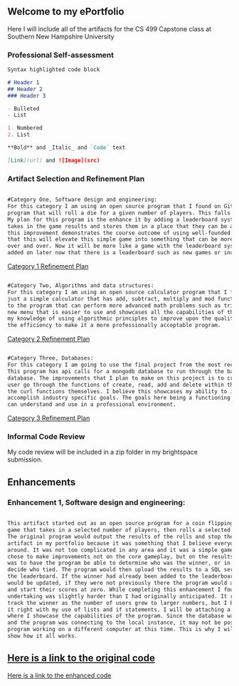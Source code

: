 ## Welcome to my ePortfolio

Here I will include all of the artifacts for the CS 499 Capstone class at Southern New Hampshire University


### Professional Self-assessment


```markdown
Syntax highlighted code block

# Header 1
## Header 2
### Header 3

- Bulleted
- List

1. Numbered
2. List

**Bold** and _Italic_ and `Code` text

[Link](url) and ![Image](src)
```

### Artifact Selection and Refinement Plan

```markdown

#Category One, Software design and engineering: 
For this category I am using an open source program that I found on GitHub. This program is a simple game 
program that will roll a die for a given number of players. This falls into the category of software design. 
My plan for this program is the enhance it by adding a leaderboard system in the form of a database that 
takes in the game results and stores them in a place that they can be accessed later. I think that making 
this improvement demonstrates the course outcome of using well-founded and innovative techniques. I believe 
that this will elevate this simple game into something that can be more advanced than just rolling a die 
over and over. Now it will be more like a game with the leaderboard system. There can also be even more 
added on later now that there is a leaderboard such as new games or incentives based on leaderboard position.

```

[Category 1 Refinement Plan](https://github.com/Tyler-Fitchett/Tyler-Fitchett.github.io/blob/master/img1.png)


```markdown

#Category Two, Algorithms and data structures:
For this category I am using an open source calculator program that I found on GitHub. This program in 
just a simple calculator that has add, subtract, multiply and mod functions. I plan to add new algorithms 
to the program that can perform more advanced math problems such as trig functions. I will also add in a 
new menu that is easier to use and showcases all the capabilities of the calculator. I believe this showcases 
my knowledge of using algorithmic principles to improve upon the quality of the work and to also increase 
the efficiency to make it a more professionally acceptable program.

```

[Category 2 Refinement Plan](https://github.com/Tyler-Fitchett/Tyler-Fitchett.github.io/blob/master/img2.png)

```markdown

#Category Three, Databases:
For this category I am going to use the final project from the most recent course I took at SNHU. 
This program has api calls for a mongodb database to run through the basic function for a market stocks 
database. The improvements that I plan to make on this project is to create an interface that can help a 
user go through the functions of create, read, add and delete within the database without having to input 
the curl functions themselves. I believe this showcases my ability to implement computer solutions to 
accomplish industry specific goals. The goals here being a functioning product that the average person 
can understand and use in a professional environment.

```

[Category 3 Refinement Plan](https://github.com/Tyler-Fitchett/Tyler-Fitchett.github.io/blob/master/img3.png)


### Informal Code Review

My code review will be included in a zip folder in my brightspace submission.


## Enhancements

### Enhancement 1, Software design and engineering:

```markdown

This artifact started out as an open source program for a coin flipping game. It is a fairly basic 
game that takes in a selected number of players, then rolls a selected amount of die for each player. 
The original program would output the results of the rolls and stop there. I decided to include this 
artifact in my portfolio because it was something that I believe everyone could wrap their head 
around. It was not too complicated in any area and it was a simple game to complete quickly. I 
chose to make improvements not on the core gameplay, but on the results of the game. What I did 
was to have the program be able to determine who was the winner, or in the case of multiple winner, 
decide who tied. The program would then upload the results to a SQL server database that tracked 
the leaderboard. If the winner had already been added to the leaderboard then the existing value 
would be updated, if they were not previously there the program would add them into the database 
and start their scores at zero. While completing this enhancement I found that what I was 
undertaking was slightly harder than I had originally anticipated. It really became difficult to 
track the winner as the number of users grew to larger numbers, but I believe I was able to get 
it right with my use of lists and if statements. I will be attaching a short video in the zip folder 
where I showcase the capabilities of the program. Since the database was hosted on my computer 
and the program was connecting to the local instance, it may not be possible to get the entire 
program working on a different computer at this time. This is why I will be including the video to 
show how it all works.  

```

[Here is a link to the original code](https://github.com/Tyler-Fitchett/Tyler-Fitchett.github.io/blob/master/diceRollerOriginal.py)
--
[Here is a link to the enhanced code](https://github.com/Tyler-Fitchett/Tyler-Fitchett.github.io/blob/master/RollingSim.py)


